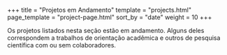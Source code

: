 +++
title = "Projetos em Andamento"
template = "projects.html"
page_template = "project-page.html"
sort_by = "date"
weight = 10
+++

Os projetos listados nesta seção estão em andamento. Alguns deles correspondem a trabalhos de orientação acadêmica e outros de pesquisa científica com ou sem colaboradores.
